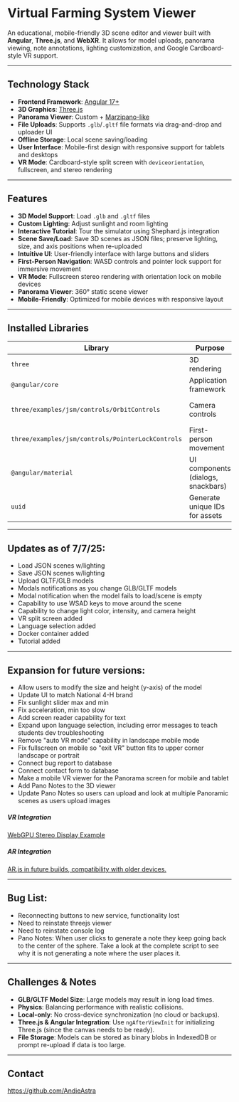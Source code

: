 # Virtual Farming System Viewer

An educational, mobile-friendly 3D scene editor and viewer built with **Angular**, **Three.js**, and **WebXR**. It allows for model uploads, panorama viewing, note annotations, lighting customization, and Google Cardboard-style VR support.

---

## Technology Stack

* **Frontend Framework**: [Angular 17+](https://angular.io/)
* **3D Graphics**: [Three.js](https://threejs.org/)
* **Panorama Viewer**: Custom + [Marzipano-like](http://www.marzipano.net/)
* **File Uploads**: Supports `.glb`/`.gltf` file formats via drag-and-drop and uploader UI
* **Offline Storage**: Local scene saving/loading
* **User Interface**: Mobile-first design with responsive support for tablets and desktops
* **VR Mode**: Cardboard-style split screen with `deviceorientation`, fullscreen, and stereo rendering

---

## Features

* **3D Model Support**: Load `.glb` and `.gltf` files
* **Custom Lighting**: Adjust sunlight and room lighting
* **Interactive Tutorial**: Tour the simulator using Shephard.js integration
* **Scene Save/Load**: Save 3D scenes as JSON files; preserve lighting, size, and axis positions when re-uploaded
* **Intuitive UI**: User-friendly interface with large buttons and sliders
* **First-Person Navigation**: WASD controls and pointer lock support for immersive movement
* **VR Mode**: Fullscreen stereo rendering with orientation lock on mobile devices
* **Panorama Viewer**: 360° static scene viewer
* **Mobile-Friendly**: Optimized for mobile devices with responsive layout

---

## Installed Libraries

| Library                                           | Purpose                          | Link                                             |
| ------------------------------------------------- | -------------------------------- | ------------------------------------------------ |
| `three`                                           | 3D rendering                     | [Three.js](https://threejs.org/)                 |
| `@angular/core`                                   | Application framework            | [Angular](https://angular.io/)                   |
| `three/examples/jsm/controls/OrbitControls`       | Camera controls                  | Included via Three.js                            |
| `three/examples/jsm/controls/PointerLockControls` | First-person movement            | Included via Three.js                            |
| `@angular/material`                               | UI components (dialogs, snackbars)| [Angular Material](https://material.angular.io/) |
| `uuid`                                            | Generate unique IDs for assets   | [UUID](https://www.npmjs.com/package/uuid)       |

---

## Updates as of 7/7/25:

- Load JSON scenes w/lighting
- Save JSON scenes w/lighting
- Upload GLTF/GLB models
- Modals notifications as you change GLB/GLTF models
- Modal notification when the model fails to load/scene is empty
- Capability to use WSAD keys to move around the scene
- Capability to change light color, intensity, and camera height
- VR split screen added
- Language selection added
- Docker container added
- Tutorial added

---

## Expansion for future versions:

- Allow users to modify the size and height (y-axis) of the model
- Update UI to match National 4-H brand
- Fix sunlight slider max and min
- Fix acceleration, min too slow
- Add screen reader capability for text
- Expand upon language selection, including error messages to teach students dev troubleshooting
- Remove "auto VR mode" capability in landscape mobile mode
- Fix fullscreen on mobile so "exit VR" button fits to upper corner landscape or portrait
- Connect bug report to database
- Connect contact form to database
- Make a mobile VR viewer for the Panorama screen for mobile and tablet
- Add Pano Notes to the 3D viewer
- Update Pano Notes so users can upload and look at multiple Panoramic scenes as users upload images


##### VR Integration
[WebGPU Stereo Display Example](https://threejs.org/examples/#webgpu_display_stereo)

##### AR Integration
[AR.js in future builds, compatibility with older devices.](https://ar-js-org.github.io/AR.js-Docs/)

---

## Bug List:
- Reconnecting buttons to new service, functionality lost
- Need to reinstate threejs viewer
- Need to reinstate console log
- Pano Notes: When user clicks to generate a note they keep going back to the center of the sphere. Take a look at the complete script to see why it is not generating a note where the user places it.

---
## Challenges & Notes

* **GLB/GLTF Model Size**: Large models may result in long load times.
* **Physics**: Balancing performance with realistic collisions.
* **Local-only**: No cross-device synchronization (no cloud or backups).
* **Three.js & Angular Integration**: Use `ngAfterViewInit` for initializing Three.js (since the canvas needs to be ready).
* **File Storage**: Models can be stored as binary blobs in IndexedDB or prompt re-upload if data is too large.

---
## Contact
https://github.com/AndieAstra
